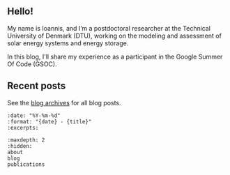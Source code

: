 ## Hello!

My name is Ioannis, and I’m a postdoctoral researcher at the Technical University of Denmark (DTU), working on the modeling and assessment of solar energy systems and energy storage.

In this blog, I'll share my experience as a participant in the Google Summer Of Code (GSOC).

## Recent posts

See the [blog archives](blog) for all blog posts.

```{postlist}
:date: "%Y-%m-%d"
:format: "{date} - {title}"
:excerpts:
```

```{toctree}
:maxdepth: 2
:hidden:
about
blog
publications
```

